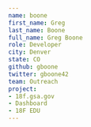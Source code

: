 ```yaml
---
name: boone
first_name: Greg
last_name: Boone
full_name: Greg Boone
role: Developer
city: Denver
state: CO
github: gboone
twitter: gboone42
team: Outreach
project:
- 18f.gsa.gov
- Dashboard
- 18F EDU
---
```

